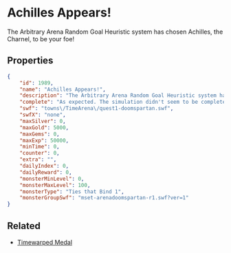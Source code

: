 # Achilles Appears!

The Arbitrary Arena Random Goal Heuristic system has chosen Achilles, the Charnel, to be your foe!

## Properties

```json
{
    "id": 1989,
    "name": "Achilles Appears!",
    "description": "The Arbitrary Arena Random Goal Heuristic system has chosen Achilles, the Charnel, to be your foe!",
    "complete": "As expected. The simulation didn't seem to be complete, though. Where is the other half?",
    "swf": "towns\/TimeArena\/quest1-doomspartan.swf",
    "swfX": "none",
    "maxSilver": 0,
    "maxGold": 5000,
    "maxGems": 0,
    "maxExp": 50000,
    "minTime": 0,
    "counter": 0,
    "extra": "",
    "dailyIndex": 0,
    "dailyReward": 0,
    "monsterMinLevel": 0,
    "monsterMaxLevel": 100,
    "monsterType": "Ties that Bind 1",
    "monsterGroupSwf": "mset-arenadoomspartan-r1.swf?ver=1"
}
```

## Related

- [Timewarped Medal](../items/18514-timewarped-medal.md)

